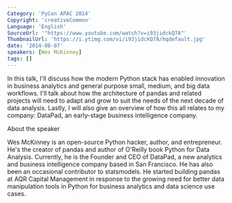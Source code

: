 ```yaml
---
Category: 'PyCon APAC 2014'
Copyright: 'creativeCommon'
Language: 'English'
SourceUrl: '"https://www.youtube.com/watch?v=i93jidckQ7A"'
ThumbnailUrl: 'https://i.ytimg.com/vi/i93jidckQ7A/hqdefault.jpg'
date: '2014-08-07'
speakers: [Wes McKinney]
tags: []
---
```

In this talk, I'll discuss how the modern Python stack has enabled innovation in business analytics and general purpose small, medium, and big data workflows. I'll talk about how the architecture of pandas and related projects will need to adapt and grow to suit the needs of the next decade of data analysis. Lastly, I will also give an overview of how this all relates to my company: DataPad, an early-stage business intelligence company.

About the speaker

Wes McKinney is an open-source Python hacker, author, and entrepreneur. He's the creator of pandas and author of O'Reilly book Python for Data Analysis. Currently, he is the Founder and CEO of DataPad, a new analytics and business intelligence company based in San Francisco. He has also been an occasional contributor to statsmodels. He started building pandas at AQR Capital Management in response to the growing need for better data manipulation tools in Python for business analytics and data science use cases.